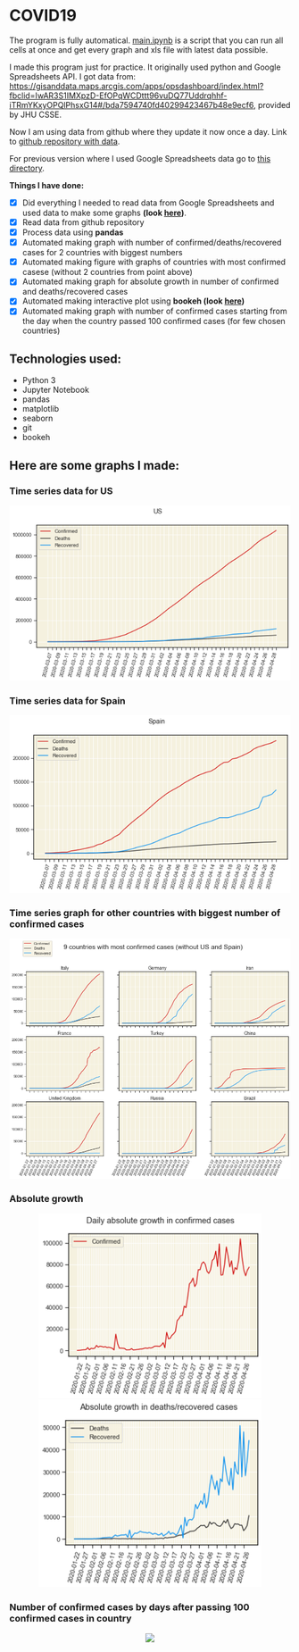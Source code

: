 # COVID19

The program is fully automatical. [main.ipynb](../main.ipynb) is a script that you can run all cells at once and get every graph and xls file with latest data possible.

I made this program just for practice. It originally used python and Google Spreadsheets API. I got data from: https://gisanddata.maps.arcgis.com/apps/opsdashboard/index.html?fbclid=IwAR3S1IMXpzD-EfOPqWCDttt96vuDQ77Uddrqhhf-iTRmYKxyOPQlPhsxG14#/bda7594740fd40299423467b48e9ecf6, provided by JHU CSSE.

Now I am using data from github where they update it now once a day.
Link to [github repository with data](https://github.com/CSSEGISandData/COVID-19).

For previous version where I used Google Spreadsheets data go to [this directory](../previous_version_files).

**Things I have done:**
- [x] Did everything I needed to read data from Google Spreadsheets and used data to make some graphs **(look [here](../previous_version_files/README.md))**.
- [x] Read data from github repository
- [x] Process data using **pandas**
- [x] Automated making graph with number of confirmed/deaths/recovered cases for 2 countries with biggest numbers
- [x] Automated making figure with graphs of countries with most confirmed casese (without 2 countries from point above)
- [x] Automated making graph for absolute growth in number of confirmed and deaths/recovered cases
- [x] Automated making interactive plot using **bookeh (look [here](../docs/README.md))**
- [x] Automated making graph with number of confirmed cases starting from the day when the country passed 100 confirmed cases (for few chosen countries)

## Technologies used:
- Python 3
- Jupyter Notebook
- pandas 
- matplotlib
- seaborn
- git
- bookeh


## Here are some graphs I made:

<h3>Time series data for US</h3>
<p align="center">
<img src="img/US.png" width="600" />
</p>

<h3>Time series data for Spain</h3>
<p align="center">
<img src="img/Spain.png" width="600" />
</p>

<h3>Time series graph for other countries with biggest number of confirmed cases</h3>

<p align="center">
<img src="img/most_confirmed_cases.png">
</p>

<h3>Absolute growth</h3>
<p align="center">
<img src="img/abs_growth_confirmed.png" width="400" />
<img src="img/abs_growth_deaths_recovered.png" width="400" /> 
</p>

<h3>Number of confirmed cases by days after passing 100 confirmed cases in country</h3>
<p align="center">
<img src="img/['Poland','US','Spain','Italy']_per_mil.png" width="600" />
</p>

